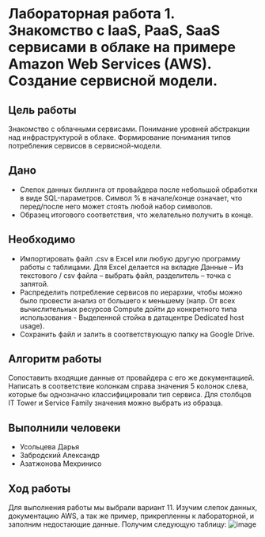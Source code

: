 # Лабораторная работа 1. Знакомство с IaaS, PaaS, SaaS сервисами в облаке на примере Amazon Web Services (AWS). Создание сервисной модели.
## Цель работы
Знакомство с облачными сервисами. Понимание уровней абстракции над инфраструктурой в облаке. Формирование понимания типов потребления сервисов в сервисной-модели.
## Дано
* Слепок данных биллинга от провайдера после небольшой обработки в виде SQL-параметров. Символ % в начале/конце означает, что перед/после него может стоять любой набор символов.
* Образец итогового соответствия, что желательно получить в конце. 
## Необходимо
* Импортировать файл .csv в Excel или любую другую программу работы с таблицами. Для Excel делается на вкладке Данные – Из текстового / csv файла – выбрать файл, разделитель – точка с запятой.
* Распределить потребление сервисов по иерархии, чтобы можно было провести анализ от большего к меньшему (напр. От всех вычислительных ресурсов Compute дойти до конкретного типа использования - Выделенной стойка в датацентре Dedicated host usage).
* Сохранить файл и залить в соответствующую папку на Google Drive.
## Алгоритм работы
Сопоставить входящие данные от провайдера с его же документацией. Написать в соответствие колонкам справа значения 5 колонок слева, которые бы однозначно классифицировали тип сервиса. Для столбцов IT Tower и Service Family значения можно выбрать из образца.
## Выполнили человеки
* Усольцева Дарья
* Забродский Александр
* Азатжонова Мехринисо
## Ход работы
Для выполнения работы мы выбрали вариант 11. Изучим слепок данных, документацию AWS, а так же пример, прикрепленны к лабораторной, и заполним недостающие данные. Получим следующую таблицу:
![image](https://github.com/user-attachments/assets/60394a45-3f2a-4c23-b3b5-1212aa8a318c)








